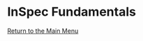 # InSpec Fundamentals

[Return to the Main Menu](https://github.com/anthonygrees/compliance-workshop/)
